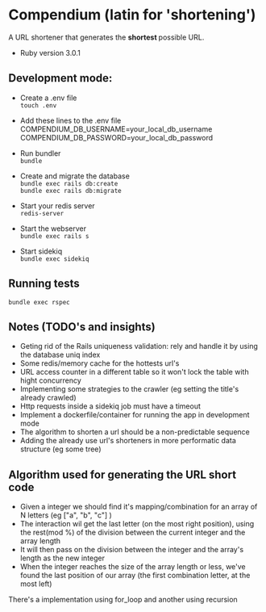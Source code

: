 # Compendium (latin for 'shortening')

  A URL shortener that generates the <b> shortest </b> possible URL.

* Ruby version 3.0.1

## Development mode:

  - Create a .env file\
  `touch .env`

  - Add these lines to the .env file\
  COMPENDIUM_DB_USERNAME=your_local_db_username\
  COMPENDIUM_DB_PASSWORD=your_local_db_password

  - Run bundler\
  `bundle`

  - Create and migrate the database\
  `bundle exec rails db:create`\
  `bundle exec rails db:migrate`

  - Start your redis server\
  `redis-server`

  - Start the webserver\
  `bundle exec rails s`
  
  - Start sidekiq\
  `bundle exec sidekiq`

## Running tests
 
 `bundle exec rspec`

 ## Notes (TODO's and insights)

  - Geting rid of the Rails uniqueness validation: rely and handle it by using the database uniq index
  - Some redis/memory cache for the hottests url's
  - URL access counter in a different table so it won't lock the table with hight concurrency
  - Implementing some strategies to the crawler (eg setting the title's already crawled)
  - Http requests inside a sidekiq job must have a timeout
  - Implement a dockerfile/container for running the app in development mode
  - The algorithm to shorten a url should be a non-predictable sequence
  - Adding the already use url's shorteners in more performatic data structure (eg some tree)

## Algorithm used for generating the URL short code
  - Given a integer we should find it's mapping/combination for an array of N letters (eg ["a", "b", "c"] )
  - The interaction wil get the last letter (on the most right position), using the rest(mod %) of the division between the current integer and the array length
  - It will then pass on the division between the integer and the array's length as the new integer
  - When the integer reaches the size of the array length or less, we've found the last position of our array (the first combination letter, at the most left)

  There's a implementation using for_loop and another using recursion